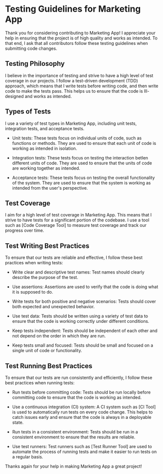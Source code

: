 # Testing Guidelines for Marketing App
Thank you for considering contributing to Marketing App! I appreciate your help in ensuring that the project is of high quality and works as intended. To that end, I ask that all contributors follow these testing guidelines when submitting code changes.

## Testing Philosophy
I believe in the importance of testing and strive to have a high level of test coverage in our projects. I follow a test-driven development (TDD) approach, which means that I write tests before writing code, and then write code to make the tests pass. This helps us to ensure that the code is Ill-designed and works as intended.

## Types of Tests
I use a variety of test types in Marketing App, including unit tests, integration tests, and acceptance tests.

- Unit tests: These tests focus on individual units of code, such as functions or methods. They are used to ensure that each unit of code is working as intended in isolation.

- Integration tests: These tests focus on testing the interaction betIen different units of code. They are used to ensure that the units of code are working together as intended.

- Acceptance tests: These tests focus on testing the overall functionality of the system. They are used to ensure that the system is working as intended from the user's perspective.

## Test Coverage
I aim for a high level of test coverage in Marketing App. This means that I strive to have tests for a significant portion of the codebase. I use a tool such as [Code Coverage Tool] to measure test coverage and track our progress over time.

## Test Writing Best Practices
To ensure that our tests are reliable and effective, I follow these best practices when writing tests:

- Write clear and descriptive test names: Test names should clearly describe the purpose of the test.

- Use assertions: Assertions are used to verify that the code is doing what it is supposed to do.

- Write tests for both positive and negative scenarios: Tests should cover both expected and unexpected behavior.

- Use test data: Tests should be written using a variety of test data to ensure that the code is working correctly under different conditions.

- Keep tests independent: Tests should be independent of each other and not depend on the order in which they are run.

- Keep tests small and focused: Tests should be small and focused on a single unit of code or functionality.

## Test Running Best Practices
To ensure that our tests are run consistently and efficiently, I follow these best practices when running tests:

- Run tests before committing code: Tests should be run locally before committing code to ensure that the code is working as intended.

- Use a continuous integration (CI) system: A CI system such as [CI Tool] is used to automatically run tests on every code change. This helps to catch issues early and ensure that the code is always in a deployable state.

- Run tests in a consistent environment: Tests should be run in a consistent environment to ensure that the results are reliable.

- Use test runners: Test runners such as [Test Runner Tool] are used to automate the process of running tests and make it easier to run tests on a regular basis.

Thanks again for your help in making Marketing App a great project!